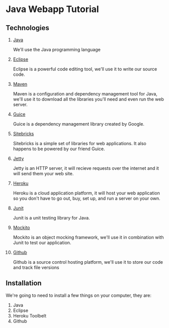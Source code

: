 # Java Webapp Tutorial

## Technologies

1. [Java](http://www.java.com/)

    We'll use the Java programming language

1. [Eclipse](http://www.eclipse.org/)

    Eclipse is a powerful code editing tool, we'll use it to write our source code.

1. [Maven](http://maven.apache.org/)

    Maven is a configuration and dependency management tool for Java, we'll use it to download all the libraries you'll need and even run the web server.

1. [Guice](https://code.google.com/p/google-guice/)

    Guice is a dependency management library created by Google.

1. [Sitebricks](http://sitebricks.org/)

    Sitebricks is a simple set of libraries for web applications. It also happens to be powered by our friend Guice.

1. [Jetty](http://jetty.codehaus.org/)

    Jetty is an HTTP server, it will recieve requests over the internet and it will send them your web site.

1. [Heroku](http://heroku.com)

    Heroku is a cloud application platform, it will host your web application so you don't have to go out, buy, set up, and run a server on your own.

1. [Junit](http://junit.org/)

    Junit is a unit testing library for Java.

1. [Mockito](https://code.google.com/p/mockito/)

    Mockito is an object mocking framework, we'll use it in combination with Junit to test our application.

1. [Github](https://github.com/)

    Github is a source control hosting platform, we'll use it to store our code and track file versions


## Installation

We're going to need to install a few things on your computer, they are:

1. Java
1. Eclipse
1. Heroku Toolbelt
1. Github

##

